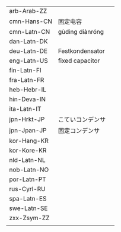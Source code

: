 | | | |
|-|-|-|
| arb-Arab-ZZ |  |  |
| cmn-Hans-CN | 固定电容 |  |
| cmn-Latn-CN | gùdìng diànróng |  |
| dan-Latn-DK |  |  |
| deu-Latn-DE | Festkondensator |  |
| eng-Latn-US | fixed capacitor |  |
| fin-Latn-FI |  |  |
| fra-Latn-FR |  |  |
| heb-Hebr-IL |  |  |
| hin-Deva-IN |  |  |
| ita-Latn-IT |  |  |
| jpn-Hrkt-JP | こていコンデンサ |  |
| jpn-Jpan-JP | 固定コンデンサ |  |
| kor-Hang-KR |  |  |
| kor-Kore-KR |  |  |
| nld-Latn-NL |  |  |
| nob-Latn-NO |  |  |
| por-Latn-PT |  |  |
| rus-Cyrl-RU |  |  |
| spa-Latn-ES |  |  |
| swe-Latn-SE |  |  |
| zxx-Zsym-ZZ |  |  |
|  |  |  |
